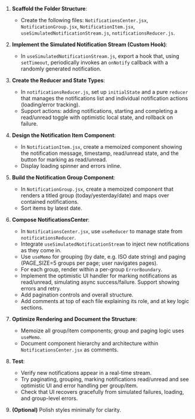 1. **Scaffold the Folder Structure**:
   - Create the following files: `NotificationsCenter.jsx`, `NotificationGroup.jsx`, `NotificationItem.jsx`, `useSimulatedNotificationStream.js`, `notificationsReducer.js`.

2. **Implement the Simulated Notification Stream (Custom Hook)**:
   - In `useSimulatedNotificationStream.js`, export a hook that, using `setTimeout`, periodically invokes an `onNotify` callback with a randomly generated notification.

3. **Create the Reducer and State Types**:
   - In `notificationsReducer.js`, set up `initialState` and a pure `reducer` that manages the notifications list and individual notification actions (loading/error tracking).
   - Support actions: adding notifications, starting and completing a read/unread toggle with optimistic local state, and rollback on failure.

4. **Design the Notification Item Component**:
   - In `NotificationItem.jsx`, create a memoized component showing the notification message, timestamp, read/unread state, and the button for marking as read/unread.
   - Display loading spinner and errors inline.

5. **Build the Notification Group Component**:
   - In `NotificationGroup.jsx`, create a memoized component that renders a titled group (today/yesterday/date) and maps over contained notifications.
   - Sort items by latest date.

6. **Compose NotificationsCenter**:
   - In `NotificationsCenter.jsx`, use `useReducer` to manage state from `notificationsReducer`.
   - Integrate `useSimulatedNotificationStream` to inject new notifications as they come in.
   - Use `useMemo` for grouping (by date, e.g. ISO date string) and paging (PAGE_SIZE=5 groups per page; user navigates pages).
   - For each group, render within a per-group `ErrorBoundary`.
   - Implement the optimistic UI handler for marking notifications as read/unread, simulating async success/failure. Support showing errors and retry.
   - Add pagination controls and overall structure.
   - Add comments at top of each file explaining its role, and at key logic sections.

7. **Optimize Rendering and Document the Structure**:
   - Memoize all group/item components; group and paging logic uses `useMemo`.
   - Document component hierarchy and architecture within `NotificationsCenter.jsx` as comments.

8. **Test**:
   - Verify new notifications appear in a real-time stream.
   - Try paginating, grouping, marking notifications read/unread and see optimistic UI and error handling per group/item.
   - Check that UI recovers gracefully from simulated failures, loading, and group-level errors.

9. **(Optional)** Polish styles minimally for clarity.